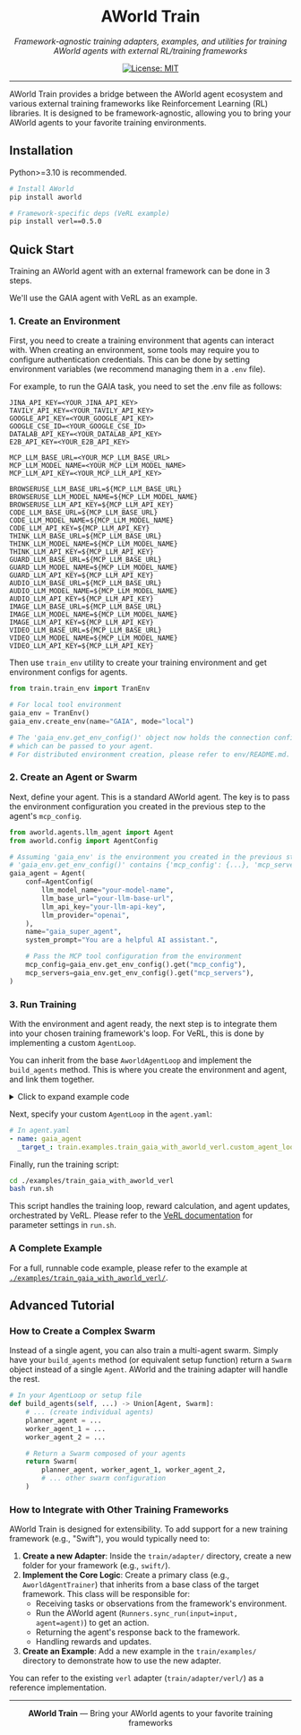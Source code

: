 <div align="center">

# AWorld Train

*Framework-agnostic training adapters, examples, and utilities for training AWorld agents with external RL/training frameworks*

[![License: MIT][license-image]][license-url]

</div>

---

AWorld Train provides a bridge between the AWorld agent ecosystem and various external training frameworks like Reinforcement Learning (RL) libraries. It is designed to be framework-agnostic, allowing you to bring your AWorld agents to your favorite training environments.

## Installation

Python>=3.10 is recommended.

```bash
# Install AWorld
pip install aworld

# Framework-specific deps (VeRL example)
pip install verl==0.5.0
```

## Quick Start

Training an AWorld agent with an external framework can be done in 3 steps.

We'll use the GAIA agent with VeRL as an example.


### 1. Create an Environment
First, you need to create a training environment that agents can interact with. 
When creating an environment, some tools may require you to configure authentication credentials. This can be done by setting environment variables (we recommend managing them in a `.env` file).

For example, to run the GAIA task, you need to set the .env file as follows:
```.env
JINA_API_KEY=<YOUR_JINA_API_KEY>
TAVILY_API_KEY=<YOUR_TAVILY_API_KEY>
GOOGLE_API_KEY=<YOUR_GOOGLE_API_KEY>
GOOGLE_CSE_ID=<YOUR_GOOGLE_CSE_ID>
DATALAB_API_KEY=<YOUR_DATALAB_API_KEY>
E2B_API_KEY=<YOUR_E2B_API_KEY>

MCP_LLM_BASE_URL=<YOUR_MCP_LLM_BASE_URL>
MCP_LLM_MODEL_NAME=<YOUR_MCP_LLM_MODEL_NAME>
MCP_LLM_API_KEY=<YOUR_MCP_LLM_API_KEY>

BROWSERUSE_LLM_BASE_URL=${MCP_LLM_BASE_URL}
BROWSERUSE_LLM_MODEL_NAME=${MCP_LLM_MODEL_NAME}
BROWSERUSE_LLM_API_KEY=${MCP_LLM_API_KEY}
CODE_LLM_BASE_URL=${MCP_LLM_BASE_URL}
CODE_LLM_MODEL_NAME=${MCP_LLM_MODEL_NAME}
CODE_LLM_API_KEY=${MCP_LLM_API_KEY}
THINK_LLM_BASE_URL=${MCP_LLM_BASE_URL}
THINK_LLM_MODEL_NAME=${MCP_LLM_MODEL_NAME}
THINK_LLM_API_KEY=${MCP_LLM_API_KEY}
GUARD_LLM_BASE_URL=${MCP_LLM_BASE_URL}
GUARD_LLM_MODEL_NAME=${MCP_LLM_MODEL_NAME}
GUARD_LLM_API_KEY=${MCP_LLM_API_KEY}
AUDIO_LLM_BASE_URL=${MCP_LLM_BASE_URL}
AUDIO_LLM_MODEL_NAME=${MCP_LLM_MODEL_NAME}
AUDIO_LLM_API_KEY=${MCP_LLM_API_KEY}
IMAGE_LLM_BASE_URL=${MCP_LLM_BASE_URL}
IMAGE_LLM_MODEL_NAME=${MCP_LLM_MODEL_NAME}
IMAGE_LLM_API_KEY=${MCP_LLM_API_KEY}
VIDEO_LLM_BASE_URL=${MCP_LLM_BASE_URL}
VIDEO_LLM_MODEL_NAME=${MCP_LLM_MODEL_NAME}
VIDEO_LLM_API_KEY=${MCP_LLM_API_KEY}
```

Then use `train_env` utility to create your training environment and get environment configs for agents.
```python
from train.train_env import TranEnv

# For local tool environment
gaia_env = TranEnv()
gaia_env.create_env(name="GAIA", mode="local")

# The 'gaia_env.get_env_config()' object now holds the connection configuration for the MCP server,
# which can be passed to your agent.
# For distributed environment creation, please refer to env/README.md.
```

### 2. Create an Agent or Swarm
Next, define your agent. This is a standard AWorld agent. The key is to pass the environment configuration you created in the previous step to the agent's `mcp_config`.

```python
from aworld.agents.llm_agent import Agent
from aworld.config import AgentConfig

# Assuming 'gaia_env' is the environment you created in the previous step, where
# 'gaia_env.get_env_config()' contains {'mcp_config': {...}, 'mcp_servers': '...'}
gaia_agent = Agent(
    conf=AgentConfig(
        llm_model_name="your-model-name",
        llm_base_url="your-llm-base-url",
        llm_api_key="your-llm-api-key",
        llm_provider="openai",
    ),
    name="gaia_super_agent",
    system_prompt="You are a helpful AI assistant.",

    # Pass the MCP tool configuration from the environment
    mcp_config=gaia_env.get_env_config().get("mcp_config"),
    mcp_servers=gaia_env.get_env_config().get("mcp_servers"),
)
```

### 3. Run Training
With the environment and agent ready, the next step is to integrate them into your chosen training framework's loop. For VeRL, this is done by implementing a custom `AgentLoop`.

You can inherit from the base `AworldAgentLoop` and implement the `build_agents` method. This is where you create the environment and agent, and link them together.

<details>
<summary>Click to expand example code</summary>

```python
# In your custom_agent_loop.py
class GaiaAgentLoop(AworldAgentLoop):
  def build_agents(self, ...):
      # Create the environment
      gaia_env = TranEnv()
      gaia_env.create_env(name="GAIA", mode="local")

      # Create and return the agent, passing in the env config
      return Agent(
          ...,
          mcp_config=gaia_env.get_env_config().get("mcp_config"),
          mcp_servers=gaia_env.get_env_config().get("mcp_servers"),
      )
```

</details>

Next, specify your custom `AgentLoop` in the `agent.yaml`:

```yaml
# In agent.yaml
- name: gaia_agent
  _target_: train.examples.train_gaia_with_aworld_verl.custom_agent_loop.GaiaAgentLoop
```

Finally, run the training script:
```bash
cd ./examples/train_gaia_with_aworld_verl
bash run.sh
```
This script handles the training loop, reward calculation, and agent updates, orchestrated by VeRL.
Please refer to the [VeRL documentation](https://verl.readthedocs.io/en/latest/examples/config.html) for parameter settings in `run.sh`.

### A Complete Example

For a full, runnable code example, please refer to the example at [`./examples/train_gaia_with_aworld_verl/`](./examples/train_gaia_with_aworld_verl/).

## Advanced Tutorial

### How to Create a Complex Swarm
Instead of a single agent, you can also train a multi-agent swarm. Simply have your `build_agents` method (or equivalent setup function) return a `Swarm` object instead of a single `Agent`. AWorld and the training adapter will handle the rest.

```python
# In your AgentLoop or setup file
def build_agents(self, ...) -> Union[Agent, Swarm]:
    # ... (create individual agents)
    planner_agent = ...
    worker_agent_1 = ...
    worker_agent_2 = ...

    # Return a Swarm composed of your agents
    return Swarm(
        planner_agent, worker_agent_1, worker_agent_2,
        # ... other swarm configuration
    )
```

### How to Integrate with Other Training Frameworks
AWorld Train is designed for extensibility. To add support for a new training framework (e.g., "Swift"), you would typically need to:

1.  **Create a new Adapter**: Inside the `train/adapter/` directory, create a new folder for your framework (e.g., `swift/`).
2.  **Implement the Core Logic**: Create a primary class (e.g., `AworldAgentTrainer`) that inherits from a base class of the target framework. This class will be responsible for:
    *   Receiving tasks or observations from the framework's environment.
    *   Run the AWorld agent (`Runners.sync_run(input=input, agent=agent)`) to get an action.
    *   Returning the agent's response back to the framework.
    *   Handling rewards and updates.
3.  **Create an Example**: Add a new example in the `train/examples/` directory to demonstrate how to use the new adapter.

You can refer to the existing `verl` adapter (`train/adapter/verl/`) as a reference implementation.

---

<div align="center">

**AWorld Train** — Bring your AWorld agents to your favorite training frameworks

[license-image]: https://img.shields.io/badge/License-MIT-yellow.svg
[license-url]: https://opensource.org/licenses/MIT

</div>
